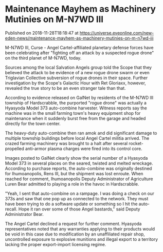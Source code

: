 # Maintenance Mayhem as Machinery Mutinies on M-N7WD III
Published on 2018-11-28T18:18:47 at https://universe.eveonline.com/new-eden-news/maintenance-mayhem-as-machinery-mutinies-on-m-n7wd-iii

M-N7WD III, Curse - Angel Cartel-affiliated planetary defense forces have been celebrating after "fighting off an attack by a suspected rogue drone" on the third planet of M-N7WD, today.

Sources among the local Salvation Angels group told the Scope that they believed the attack to be evidence of a new rogue drone swarm or even Triglavian Collective subversion of rogue drones in their space. Further investigation by the Scope's Galactic Hour with Ret Gloriaxx, however, revealed the true story to be an even stranger tale than that.

According to evidence released on GalNet by residents of the M-N7WD III township of Hardscrabble, the purported "rogue drone" was actually a Hyasyoda Model 373 auto-combine harvester. Witness reports say the machine was in the small farming town's heavy equipment shop for maintenance when it suddenly burst free from the garage and headed directly for the town center.

The heavy-duty auto-combine then ran amok and did significant damage to multiple township buildings before local Angel Cartel militia arrived. The crazed farming machinery was brought to a halt after several rocket-propelled anti-armor plasma charges were fired into its control core.

Images posted to GalNet clearly show the serial number of a Hyasyoda Model 373 in several places on the seared, twisted and melted wreckage. According to purchase reports, the auto-combine was originally destined for Ihumoanopolis, Rens III, but the shipment was lost enroute. When reached for comment, Ihumoanopolis Deputy Administrator of Agriculture Luren Bear admitted to playing a role in the havoc in Hardscrabble.

"Yeah, I sent that auto-combine on a rampage. I was doing a check on our 373s and saw that one pop up as connected to the network. They must have been trying to do a software update or something so I hit the auto-recall. Hope it ran over some of those Angel bastards," said Deputy Administrator Bear.

The Angel Cartel declined a request for further comment. Hyasyoda representatives noted that any warranties applying to their products would be void in this case due to modification by an unaffiliated repair shop, uncontrolled exposure to explosive munitions and illegal export to a territory lacking the proper export-import licensing regime.
